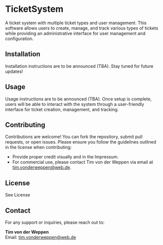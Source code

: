 # TicketSystem

A ticket system with multiple ticket types and user management. This software allows users to create, manage, and track various types of tickets while providing an administrative interface for user management and configuration.

## Installation

Installation instructions are to be announced (TBA). Stay tuned for future updates!

## Usage

Usage instructions are to be announced (TBA). Once setup is complete, users will be able to interact with the system through a user-friendly interface for ticket creation, management, and tracking.

## Contributing

Contributions are welcome! You can fork the repository, submit pull requests, or open issues. Please ensure you follow the guidelines outlined in the license when contributing:

- Provide proper credit visually and in the Impressum.
- For commercial use, please contact Tim von der Weppen via email at tim.vonderweppen@web.de.

## License

See License

## Contact

For any support or inquiries, please reach out to:

**Tim von der Weppen**  
Email: tim.vonderweppen@web.de
